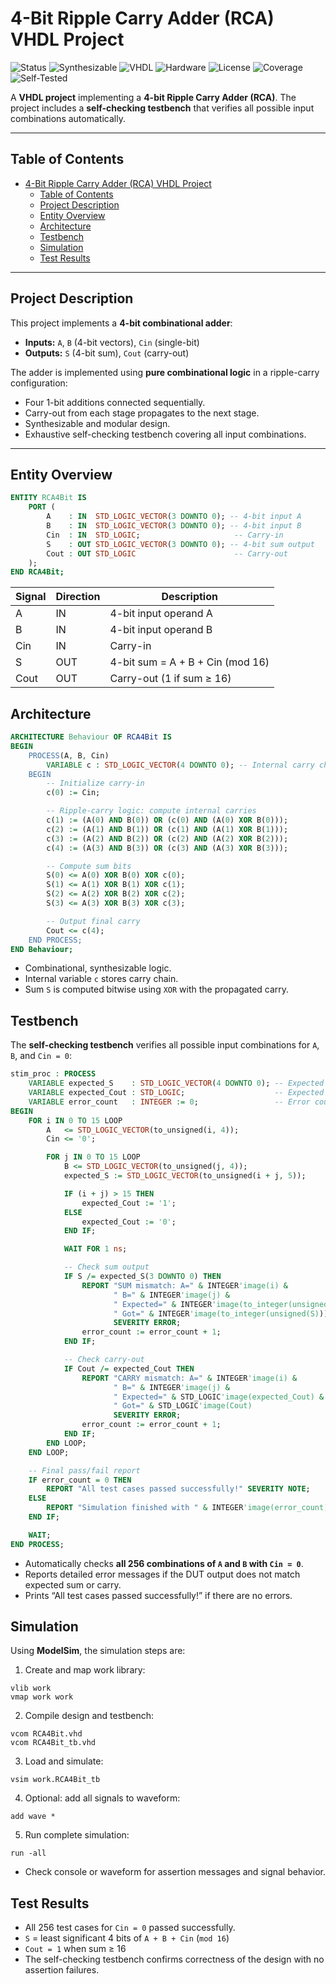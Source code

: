 # 4-Bit Ripple Carry Adder (RCA) VHDL Project
![Status](https://img.shields.io/badge/Status-Completed-brightgreen)
![Synthesizable](https://img.shields.io/badge/Synthesizable-Yes-brightgreen)
![VHDL](https://img.shields.io/badge/Language-VHDL-blue)
![Hardware](https://img.shields.io/badge/Technology-Hardware-blue)
![License](https://img.shields.io/badge/License-MIT-green)
![Coverage](https://img.shields.io/badge/Coverage-100%25-brightgreen)
![Self-Tested](https://img.shields.io/badge/Testbench%20Self%20Checking-Yes-red)

A **VHDL project** implementing a **4-bit Ripple Carry Adder (RCA)**. The project includes a **self-checking testbench** that verifies all possible input combinations automatically.

---

## Table of Contents

- [4-Bit Ripple Carry Adder (RCA) VHDL Project](#4-bit-ripple-carry-adder-rca-vhdl-project)
  - [Table of Contents](#table-of-contents)
  - [Project Description](#project-description)
  - [Entity Overview](#entity-overview)
  - [Architecture](#architecture)
  - [Testbench](#testbench)
  - [Simulation](#simulation)
  - [Test Results](#test-results)

---

## Project Description

This project implements a **4-bit combinational adder**:

- **Inputs:** `A`, `B` (4-bit vectors), `Cin` (single-bit)
- **Outputs:** `S` (4-bit sum), `Cout` (carry-out)

The adder is implemented using **pure combinational logic** in a ripple-carry configuration:

- Four 1-bit additions connected sequentially.
- Carry-out from each stage propagates to the next stage.
- Synthesizable and modular design.
- Exhaustive self-checking testbench covering all input combinations.

---

## Entity Overview

```vhdl
ENTITY RCA4Bit IS
    PORT (
        A    : IN  STD_LOGIC_VECTOR(3 DOWNTO 0); -- 4-bit input A
        B    : IN  STD_LOGIC_VECTOR(3 DOWNTO 0); -- 4-bit input B
        Cin  : IN  STD_LOGIC;                     -- Carry-in
        S    : OUT STD_LOGIC_VECTOR(3 DOWNTO 0); -- 4-bit sum output
        Cout : OUT STD_LOGIC                      -- Carry-out
    );
END RCA4Bit;
```

| Signal | Direction | Description                      |
| ------ | --------- | -------------------------------- |
| A      | IN        | 4-bit input operand A            |
| B      | IN        | 4-bit input operand B            |
| Cin    | IN        | Carry-in                         |
| S      | OUT       | 4-bit sum = A + B + Cin (mod 16) |
| Cout   | OUT       | Carry-out (1 if sum ≥ 16)        |

## Architecture
```vhdl
ARCHITECTURE Behaviour OF RCA4Bit IS
BEGIN
    PROCESS(A, B, Cin)
        VARIABLE c : STD_LOGIC_VECTOR(4 DOWNTO 0); -- Internal carry chain
    BEGIN
        -- Initialize carry-in
        c(0) := Cin;

        -- Ripple-carry logic: compute internal carries
        c(1) := (A(0) AND B(0)) OR (c(0) AND (A(0) XOR B(0)));
        c(2) := (A(1) AND B(1)) OR (c(1) AND (A(1) XOR B(1)));
        c(3) := (A(2) AND B(2)) OR (c(2) AND (A(2) XOR B(2)));
        c(4) := (A(3) AND B(3)) OR (c(3) AND (A(3) XOR B(3)));

        -- Compute sum bits
        S(0) <= A(0) XOR B(0) XOR c(0);
        S(1) <= A(1) XOR B(1) XOR c(1);
        S(2) <= A(2) XOR B(2) XOR c(2);
        S(3) <= A(3) XOR B(3) XOR c(3);

        -- Output final carry
        Cout <= c(4);
    END PROCESS;
END Behaviour;
```

- Combinational, synthesizable logic.
- Internal variable `c` stores carry chain.
- Sum `S` is computed bitwise using `XOR` with the propagated carry.

## Testbench

The **self-checking testbench** verifies all possible input combinations for `A`, `B`, and `Cin = 0`:
```vhdl
stim_proc : PROCESS
    VARIABLE expected_S    : STD_LOGIC_VECTOR(4 DOWNTO 0); -- Expected 5-bit sum
    VARIABLE expected_Cout : STD_LOGIC;                    -- Expected carry-out
    VARIABLE error_count   : INTEGER := 0;                 -- Error counter
BEGIN
    FOR i IN 0 TO 15 LOOP
        A   <= STD_LOGIC_VECTOR(to_unsigned(i, 4));
        Cin <= '0';

        FOR j IN 0 TO 15 LOOP
            B <= STD_LOGIC_VECTOR(to_unsigned(j, 4));
            expected_S := STD_LOGIC_VECTOR(to_unsigned(i + j, 5));

            IF (i + j) > 15 THEN
                expected_Cout := '1';
            ELSE
                expected_Cout := '0';
            END IF;

            WAIT FOR 1 ns;

            -- Check sum output
            IF S /= expected_S(3 DOWNTO 0) THEN
                REPORT "SUM mismatch: A=" & INTEGER'image(i) &
                       " B=" & INTEGER'image(j) &
                       " Expected=" & INTEGER'image(to_integer(unsigned(expected_S(3 DOWNTO 0)))) &
                       " Got=" & INTEGER'image(to_integer(unsigned(S)))
                       SEVERITY ERROR;
                error_count := error_count + 1;
            END IF;

            -- Check carry-out
            IF Cout /= expected_Cout THEN
                REPORT "CARRY mismatch: A=" & INTEGER'image(i) &
                       " B=" & INTEGER'image(j) &
                       " Expected=" & STD_LOGIC'image(expected_Cout) &
                       " Got=" & STD_LOGIC'image(Cout)
                       SEVERITY ERROR;
                error_count := error_count + 1;
            END IF;
        END LOOP;
    END LOOP;

    -- Final pass/fail report
    IF error_count = 0 THEN
        REPORT "All test cases passed successfully!" SEVERITY NOTE;
    ELSE
        REPORT "Simulation finished with " & INTEGER'image(error_count) & " errors." SEVERITY ERROR;
    END IF;

    WAIT;
END PROCESS;
```

- Automatically checks **all 256 combinations of `A` and `B` with `Cin = 0`**.
- Reports detailed error messages if the DUT output does not match expected sum or carry.
- Prints “All test cases passed successfully!” if there are no errors.

## Simulation

Using **ModelSim**, the simulation steps are:

1. Create and map work library:
  ```
  vlib work
  vmap work work
  ```
2. Compile design and testbench:
  ```
  vcom RCA4Bit.vhd
  vcom RCA4Bit_tb.vhd
  ```
3. Load and simulate:
  ```
  vsim work.RCA4Bit_tb
  ```
4. Optional: add all signals to waveform:
  ```
  add wave *
  ```
5. Run complete simulation:
  ```
  run -all
  ```
- Check console or waveform for assertion messages and signal behavior.

## Test Results

- All 256 test cases for `Cin = 0` passed successfully.
- `S` = least significant 4 bits of `A + B + Cin` (`mod 16`)
- `Cout = 1` when sum ≥ 16
- The self-checking testbench confirms correctness of the design with no assertion failures.